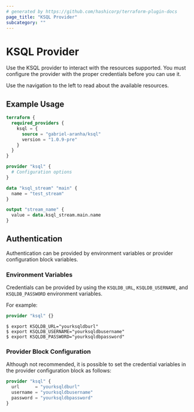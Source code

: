 ```yaml
---
# generated by https://github.com/hashicorp/terraform-plugin-docs
page_title: "KSQL Provider"
subcategory: ""
---
```


# KSQL Provider

Use the KSQL provider to interact with the resources supported. You must configure the provider with the proper credentials before you can use it.

Use the navigation to the left to read about the available resources.

## Example Usage

```terraform
terraform {
  required_providers {
    ksql = {
      source = "gabriel-aranha/ksql"
      version = "1.0.9-pre"
    }
  }
}

provider "ksql" {
  # Configuration options
}

data "ksql_stream" "main" {
  name = "test_stream"
}

output "stream_name" {
  value = data.ksql_stream.main.name
}
```

## Authentication

Authentication can be provided by environment variables or provider configuration block variables.

### Environment Variables

Credentials can be provided by using the `KSQLDB_URL`, `KSQLDB_USERNAME`, and `KSQLDB_PASSWORD` environment variables.

For example:

```terraform
provider "ksql" {}
```

```
$ export KSQLDB_URL="yourksqldburl"
$ export KSQLDB_USERNAME="yourksqldbusername"
$ export KSQLDB_PASSWORD="yourksqldbpassword"
```

### Provider Block Configuration

Although not recommended, it is possible to set the credential variables in the provider configuration block as follows:

```terraform
provider "ksql" {
  url      = "yourksqldburl"
  username = "yourksqldbusername"
  password = "yourksqldbpassword"
}
```
